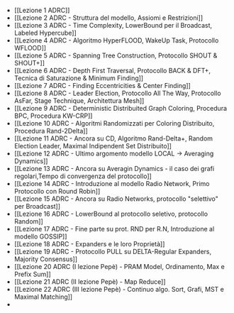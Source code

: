 - [[Lezione 1 ADRC]]
- [[Lezione 2 ADRC - Struttura del modello, Assiomi e Restrizioni]]
- [[Lezione 3 ADRC - Time Complexity, LowerBound per il Broadcast, Labeled Hypercube]]
- [[Lezione 4 ADRC - Algoritmo HyperFLOOD, WakeUp Task, Protocollo WFLOOD]]
- [[Lezione 5 ADRC - Spanning Tree Construction, Protocollo SHOUT & SHOUT+]]
- [[Lezione 6 ADRC - Depth First Traversal, Protocollo BACK & DFT+, Tecnica di Saturazione & Minimum Finding]]
- [[Lezione 7 ADRC - Finding Eccentricities & Center Finding]]
- [[Lezione 8 ADRC - Leader Election, Protocollo All The Way, Protocollo AsFar, Stage Technique, Architettura Mesh]]
- [[Lezione 9 ADRC  - Deterministic Distribuited Graph Coloring, Procedura BPC, Procedura KW-CRP]]
- [[Lezione 10 ADRC - Algoritmi Randomizzati per Coloring Distribuito, Procedura Rand-2Delta]]
- [[Lezione 11 ADRC - Ancora su CD, Algoritmo Rand-Delta+, Random Election Leader, Maximal Indipendent Set Distribuito]]
- [[Lezione 12 ADRC - Ultimo argomento modello LOCAL -> Averaging Dynamics]]
- [[Lezione 13 ADRC - Ancora su Averagin Dynamics - il caso dei grafi regolari,Tempo di convergenza del protocollo]]
- [[Lezione 14 ADRC - Introduzione al modello Radio Network, Primo Protocollo con Round Robin]]
- [[Lezione 15 ADRC - Ancora su Radio Networks, protocollo "selettivo" per Broadcast]]
- [[Lezione 16 ADRC - LowerBound al protocollo seletivo, protocollo Random]]
- [[Lezione 17 ADRC - Fine parte su prot. RND per R.N, Introduzione al modello GOSSIP]]
- [[Lezione 18 ADRC - Expanders e le loro Proprietà]]
- [[Lezione 19 ADRC - Protocollo PULL su DELTA-Regular Expanders, Majority Consensus]]
- [[Lezione 20 ADRC (I lezione Pepè) - PRAM Model, Ordinamento, Max e Prefix Sum]]
- [[Lezione 21 ADRC (II lezione Pepè) - Map Reduce]]
- [[Lezione 22 ADRC (III lezione Pepè) - Continuo algo. Sort, Grafi, MST e Maximal Matching]]
- 